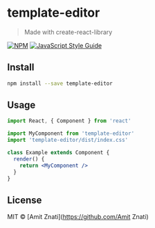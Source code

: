 # template-editor

> Made with create-react-library

[![NPM](https://img.shields.io/npm/v/template-editor.svg)](https://www.npmjs.com/package/template-editor) [![JavaScript Style Guide](https://img.shields.io/badge/code_style-standard-brightgreen.svg)](https://standardjs.com)

## Install

```bash
npm install --save template-editor
```

## Usage

```jsx
import React, { Component } from 'react'

import MyComponent from 'template-editor'
import 'template-editor/dist/index.css'

class Example extends Component {
  render() {
    return <MyComponent />
  }
}
```

## License

MIT © [Amit Znati](https://github.com/Amit Znati)
